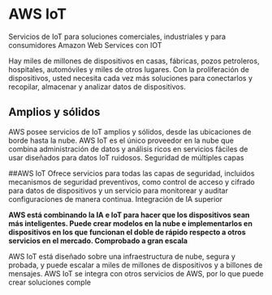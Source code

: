 

# AWS IoT
Servicios de IoT para soluciones comerciales, industriales y para consumidores
Amazon Web Services con IOT


Hay miles de millones de dispositivos en casas, fábricas, pozos petroleros, hospitales, automóviles y miles de otros lugares. Con la proliferación de dispositivos, usted necesita cada vez más soluciones para conectarlos y recopilar, almacenar y analizar datos de dispositivos.

## Amplios y sólidos
AWS posee servicios de IoT amplios y sólidos, desde las ubicaciones de borde hasta la nube. AWS IoT es el único proveedor en la nube que combina administración de datos y análisis ricos en servicios fáciles de usar diseñados para datos IoT ruidosos.
Seguridad de múltiples capas

##AWS IoT
Ofrece servicios para todas las capas de seguridad, incluidos mecanismos de seguridad preventivos, como control de acceso y cifrado para datos de dispositivos y un servicio para monitorear y auditar configuraciones de manera continua.
Integración de IA superior

__AWS está combinando la IA e IoT para hacer que los dispositivos sean más inteligentes. Puede crear modelos en la nube e implementarlos en dispositivos en los que funcionan el doble de rápido respecto a otros servicios en el mercado.
Comprobado a gran escala__

AWS IoT está diseñado sobre una infraestructura de nube, segura y probada, y puede escalar a miles de millones de dispositivos y a billones de mensajes. AWS IoT se integra con otros servicios de AWS, por lo que puede crear soluciones comple
